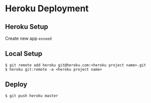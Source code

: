 # Heroku Deployment

## Heroku Setup

Create new app `exseed`

## Local Setup

```
$ git remote add heroku git@heroku.com:<heroku project name>.git
$ heroku git:remote -a <heroku project name>
```

## Deploy

```
$ git push heroku master
```